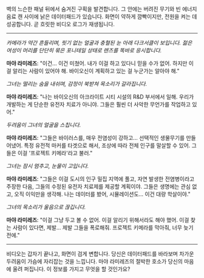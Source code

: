 벽의 느슨한 패널 뒤에서 숨겨진 구획을 발견합니다. 그 안에는 버려진 무기와 빈 에너지 음료 캔 사이에 낡은 데이터패드가 있습니다. 화면이 약하게 깜빡이지만, 전원을 켜는 데 성공합니다. 곧 흐릿한 비디오 로그가 재생됩니다.

---

_카메라가 약간 흔들리며, 핏기 없는 얼굴과 충혈된 눈 아래 다크서클이 보입니다. 젊은 여성이 머리를 단단히 묶은 포니테일 상태로 렌즈를 똑바로 응시합니다._

**마야 라미레즈**: "이건... 이건 미쳤어. 내가 이걸 하고 있다니 믿을 수가 없어. 하지만 이걸 알리는 사람이 있어야 해. 바이오신이 계획하고 있는 걸 누군가는 알아야 해."

_그녀는 떨리는 숨을 내쉬며, 감정이 북받쳐 목소리가 갈라집니다._

**마야 라미레즈**: "나는 바이오신의 아크라이트 시티 시설의 R&D 부서에서 일해. 우리가 개발하는 게 단순한 유전자 치료가 아니야. 그들은 훨씬 더 사악한 무언가를 작업하고 있어."

_두려움이 그녀의 얼굴을 스칩니다._

**마야 라미레즈**: "그들은 바이러스를, 매우 전염성이 강하고... 선택적인 생물무기를 만들어냈어. 특정 유전적 마커를 타겟으로 해서, 조상에 따라 전체 인구를 말살할 수 있어. 그들은 이걸 '프로젝트 키메라'라고 불러."

_그녀는 잠시 멈추고, 눈물이 고입니다._

**마야 라미레즈**: "그들은 이걸 도시의 인구 밀집 지역에 풀고, 자연 발생한 전염병이라고 주장한 다음, 그들의 수정된 유전자 치료제를 제공할 계획이야. 그들은 생명에는 관심 없고, 오직 이익만을 생각해. 나는 데이터를 봤어, 시뮬레이션도... 이건 대량 학살이야."

_그녀의 목소리가 울음으로 끊깁니다._

**마야 라미레즈**: "이걸 그냥 두고 볼 수 없어. 이걸 알리기 위해서라도 해야 했어. 이걸 찾는 사람이 있다면, 제발... 제발 그들을 폭로해줘. 프로젝트 키메라를 막아줘, 너무 늦기 전에."

---

비디오는 갑자기 끝나고, 화면이 검게 변합니다. 당신은 데이터패드를 바라보며 차가운 두려움이 가슴에 자리잡는 것을 느낍니다. 마야 라미레즈의 절박한 호소가 당신의 마음에 울려 퍼집니다. 이 정보를 가지고 무엇을 할 것인가요?
